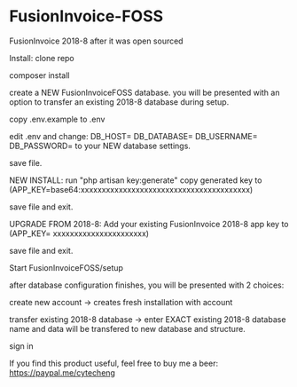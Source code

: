 # FusionInvoice-FOSS
FusionInvoice 2018-8 after it was open sourced

Install:
clone repo

composer install

create a NEW FusionInvoiceFOSS database.
    you will be presented with an option to transfer an existing 2018-8 database during setup.

copy .env.example to .env

edit .env and change:
    DB_HOST=
    DB_DATABASE=
    DB_USERNAME=
    DB_PASSWORD=
to your NEW database settings.

save file.

NEW INSTALL:
run "php artisan key:generate"
copy generated key to (APP_KEY=base64:xxxxxxxxxxxxxxxxxxxxxxxxxxxxxxxxxxxxxxxx)

save file and exit.

UPGRADE FROM 2018-8:
Add your existing FusionInvoice 2018-8 app key to (APP_KEY= xxxxxxxxxxxxxxxxxxxxxx)

save file and exit.

Start FusionInvoiceFOSS/setup

after database configuration finishes, you will be presented with 2 choices:

create new account -> creates fresh installation with account

transfer existing 2018-8 database -> enter EXACT existing 2018-8 database name and data will be transfered to new database and structure.

sign in

If you find this product useful, feel free to buy me a beer: https://paypal.me/cytecheng